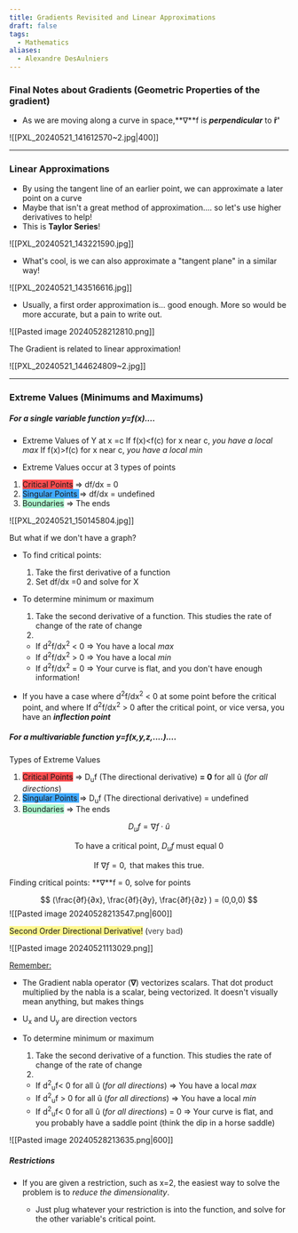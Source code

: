 ```yaml
---
title: Gradients Revisited and Linear Approximations
draft: false
tags:
  - Mathematics
aliases:
  - Alexandre DesAulniers
---
```

### Final Notes about Gradients (Geometric Properties of the gradient)

- As we are moving along a curve in space,**∇**f is ***perpendicular*** to **r̂'** 

![[PXL_20240521_141612570~2.jpg|400]]

---
### Linear Approximations 

- By using the tangent line of an earlier point, we can approximate a later point on a curve
- Maybe that isn't a great method of approximation.... so let's use higher derivatives to help!
- This is **Taylor Series**!

![[PXL_20240521_143221590.jpg]]

- What's cool, is we can also approximate a "tangent plane" in a similar way! 

![[PXL_20240521_143516616.jpg]]

- Usually, a first order approximation is... good enough. More so would be more accurate, but a pain to write out.

![[Pasted image 20240528212810.png]]

The Gradient is related to linear approximation!

![[PXL_20240521_144624809~2.jpg]]

---
### Extreme Values (Minimums and Maximums)

##### For a single variable function y=f(x)....

- Extreme Values of Y at x =c
	If f(x)<f(c) for x near c, *you have a local max*
	If f(x)>f(c) for x near c, *you have a local min*

- Extreme Values occur at 3 types of points

1) <span style="background:#ff4d4f">Critical Points</span> ⇒ df/dx = 0
2) <span style="background:#40a9ff">Singular Points </span>⇒ df/dx = undefined
3) <span style="background:#affad1">Boundaries</span> ⇒ The ends 

![[PXL_20240521_150145804.jpg]]

But what if we don't have a graph?

- To find critical points: 
	1)  Take the first derivative of a function
	2) Set df/dx =0 and solve for X 
	
- To determine minimum or maximum
	1) Take the second derivative of a function. This studies the rate of change of the rate of change
	2) 
	- If d<sup>2</sup>f/dx<sup>2</sup> < 0   ⇒ You have a local *max*
	- If d<sup>2</sup>f/dx<sup>2</sup> > 0   ⇒ You have a local *min*
	- If d<sup>2</sup>f/dx<sup>2</sup> = 0   ⇒ Your curve is flat, and you don't have enough information!
	
- If you have a case where d<sup>2</sup>f/dx<sup>2</sup> < 0 at some point before the critical point, and where If d<sup>2</sup>f/dx<sup>2</sup> > 0 after the critical point, or vice versa, you have an ***inflection point***

##### For a multivariable function y=f(x,y,z,....)....

Types of Extreme Values

1) <span style="background:#ff4d4f">Critical Points</span> ⇒ D<sub>u</sub>f (The directional derivative) **= 0** for all û (*for all directions*)
2) <span style="background:#40a9ff">Singular Points </span>⇒  D<sub>u</sub>f (The directional derivative)  = undefined
3) <span style="background:#affad1">Boundaries</span> ⇒ The ends 

$$
D_uf= \nabla f\cdot\hat{u}
$$

$$
\text{To have a critical point, } D_uf \text{ must equal 0} 
$$

$$
\text{If } \nabla f =0, \text{ that makes this true.}
$$


Finding critical points: **∇**f = 0,  solve for points

$$
(\frac{∂f}{∂x}, \frac{∂f}{∂y}, \frac{∂f}{∂z} ) = (0,0,0) 
$$
![[Pasted image 20240528213547.png|600]]



<span style="background:#fff88f">Second Order Directional Derivative</span><span style="background:#fff88f">!</span> (<font color="#3f3f3f">very bad</font>)

![[Pasted image 20240521113029.png]]

<u>Remember:</u>

- The Gradient nabla operator (**∇**) vectorizes scalars. That dot product multiplied by the nabla is a scalar, being vectorized. It doesn't visually mean anything, but makes things
- U<sub>x</sub> and U<sub>y</sub> are direction vectors 

- To determine minimum or maximum
	1) Take the second derivative of a function. This studies the rate of change of the rate of change
	2) 
	- If d<sup>2</sup><sub>u</sub>f< 0 for all û (*for all directions*)  ⇒ You have a local *max*
	- If d<sup>2</sup><sub>u</sub>f > 0 for all û (*for all directions*)  ⇒ You have a local *min*
	-  If d<sup>2</sup><sub>u</sub>f< 0 for all û (*for all directions*) = 0   ⇒ Your curve is flat, and you probably have a saddle point (think the dip in a horse saddle)

![[Pasted image 20240528213635.png|600]]

##### Restrictions 

- If you are given a restriction, such as x=2, the easiest way to solve the problem is to *reduce the dimensionality*.

	- Just plug whatever your restriction is into the function, and solve for the other variable's critical point. 

